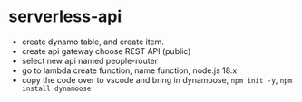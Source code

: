 # serverless-api

- create dynamo table, and create item.
- create api gateway choose REST API (public)
- select new api named people-router
- go to lambda create function, name function, node.js 18.x
- copy the code over to vscode and bring in dynamoose, `npm init -y`, `npm install dynamoose`
